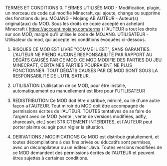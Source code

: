TERMES ET CONDITIONS
0. TERMES UTILISÉS
MOD - Modification, plugin, un morceau de code qui modifie Minecraft, qui ajoute, change ou supprime des fonctions du jeu.
MOJANG - Mojang AB
AUTEUR - Auteur(s) original(aux) du MOD. Sous les droits de copie accepté en achetant Minecraft ( https://account.mojang.com/terms ) l'AUTEUR a tout les droits sur son MOD, malgré qu'il utilise le code de MOJANG.
UTILISATEUR - Utilisateur du mod, qui accepte les conditions évoquées ci-dessous.

1. RISQUES
CE MOD EST LIVRÉ "COMME IL EST", SANS GARANTIES. L'AUTEUR NE PREND AUCUNE RESPONSABILITÉ PAR RAPPORT AU DÉGÂTS CAUSÉS PAR CE MOD. CE MOD MODIFIE DES PARTIES DU JEU MINECRAFT, CERTAINES PARTIES POURRAIENT NE PLUS FONCTIONNER. TOUT DÉGÂTS CAUSÉS PAR CE MOD SONT SOUS LA RESPONSABILITÉ DE L'UTILISATEUR.

2. UTILISATION
L'utilisation de ce MOD, pour être installé, automatiquement ou manuellement est libre pour l'UTILISATEUR

3. REDISTRIBUTION
Ce MOD doit être distribué, miroiré, ou lié d'une autre façon a l'AUTEUR. Tout miroir du MOD doit être accompagné de permissions écrites de l'AUTEUR. TOUTES tentatives de se faire de l'argent avec ce MOD (vente , vente de versions modifiées, adfly, sharecash, etc.) sont STRICTEMENT INTERDITES, et l'AUTEUR peut porter plainte ou agir pour régler la situation.

4. DERIVATIONS / MODIFICATIONS
Ce MOD est distribué gratuitement, et toutes décompilations à des fins privés ou éducatifs sont permises, avec un décompilateur ou un éditeur Java. Toutes versions modifiées de ce MOD demandent des permissions écrites de l'AUTEUR et peuvent êtres sujettes à certaines conditions.